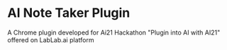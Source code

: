 # AI Note Taker Plugin
A Chrome plugin developed for Ai21 Hackathon "Plugin into AI with AI21" offered on LabLab.ai platform
